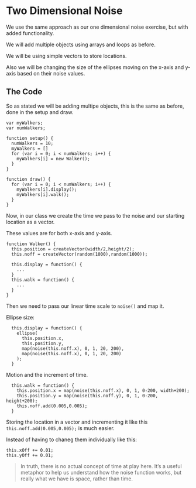 # Two Dimensional Noise
We use the same approach as our one dimensional noise exercise, but with added functionality.

We will add multiple objects using arrays and loops as before.

We will be using simple vectors to store locations.

Also we will be changing the size of the ellipses moving on the x-axis and y-axis based on their noise values.

## The Code
So as stated we will be adding multipe objects, this is the same as before, done in the setup and draw.

```
var myWalkers;
var numWalkers;

function setup() {
  numWalkers = 10;
  myWalkers = []
  for (var i = 0; i < numWalkers; i++) {
    myWalkers[i] = new Walker();
  }
}

function draw() {
  for (var i = 0; i < numWalkers; i++) {
    myWalkers[i].display();
    myWalkers[i].walk();
  }
}
```

Now, in our class we create the time we pass to the noise and our starting location as a vector.

These values are for both x-axis and y-axis.

```
function Walker() {
  this.position = createVector(width/2,height/2);
  this.noff = createVector(random(1000),random(1000));
  
  this.display = function() {
    ...
  }
  this.walk = function() {
    ...
  }
}
```

Then we need to pass our linear time scale to `noise()` and map it.

Ellipse size:

```
  this.display = function() {
    ellipse(
      this.position.x,
      this.position.y,
      map(noise(this.noff.x), 0, 1, 20, 200),
      map(noise(this.noff.x), 0, 1, 20, 200)
    );
  }
```

Motion and the increment of time.

```
  this.walk = function() {
    this.position.x = map(noise(this.noff.x), 0, 1, 0-200, width+200);
    this.position.y = map(noise(this.noff.y), 0, 1, 0-200, height+200);
    this.noff.add(0.005,0.005);
  }
```

Storing the location in a vector and incrementing it like this `this.noff.add(0.005,0.005);` is much easier.

Instead of having to chaneg them individually like this:

```
this.xOff += 0.01;
this.yOff += 0.01;
```

> In truth, there is no actual concept of time at play here. It’s a useful metaphor to help us understand how the noise function works, but really what we have is space, rather than time. 
